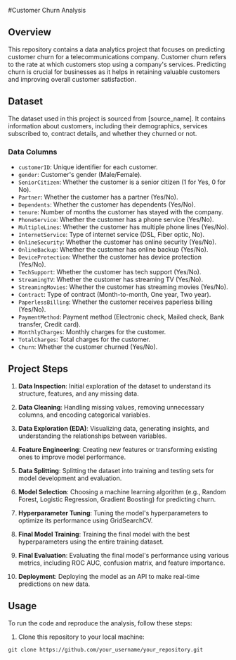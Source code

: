 #Customer Churn Analysis

## Overview

This repository contains a data analytics project that focuses on predicting customer churn for a telecommunications company. Customer churn refers to the rate at which customers stop using a company's services. Predicting churn is crucial for businesses as it helps in retaining valuable customers and improving overall customer satisfaction.

## Dataset

The dataset used in this project is sourced from [source_name]. It contains information about customers, including their demographics, services subscribed to, contract details, and whether they churned or not.

### Data Columns

- `customerID`: Unique identifier for each customer.
- `gender`: Customer's gender (Male/Female).
- `SeniorCitizen`: Whether the customer is a senior citizen (1 for Yes, 0 for No).
- `Partner`: Whether the customer has a partner (Yes/No).
- `Dependents`: Whether the customer has dependents (Yes/No).
- `tenure`: Number of months the customer has stayed with the company.
- `PhoneService`: Whether the customer has a phone service (Yes/No).
- `MultipleLines`: Whether the customer has multiple phone lines (Yes/No).
- `InternetService`: Type of internet service (DSL, Fiber optic, No).
- `OnlineSecurity`: Whether the customer has online security (Yes/No).
- `OnlineBackup`: Whether the customer has online backup (Yes/No).
- `DeviceProtection`: Whether the customer has device protection (Yes/No).
- `TechSupport`: Whether the customer has tech support (Yes/No).
- `StreamingTV`: Whether the customer has streaming TV (Yes/No).
- `StreamingMovies`: Whether the customer has streaming movies (Yes/No).
- `Contract`: Type of contract (Month-to-month, One year, Two year).
- `PaperlessBilling`: Whether the customer receives paperless billing (Yes/No).
- `PaymentMethod`: Payment method (Electronic check, Mailed check, Bank transfer, Credit card).
- `MonthlyCharges`: Monthly charges for the customer.
- `TotalCharges`: Total charges for the customer.
- `Churn`: Whether the customer churned (Yes/No).

## Project Steps

1. **Data Inspection**: Initial exploration of the dataset to understand its structure, features, and any missing data.

2. **Data Cleaning**: Handling missing values, removing unnecessary columns, and encoding categorical variables.

3. **Data Exploration (EDA)**: Visualizing data, generating insights, and understanding the relationships between variables.

4. **Feature Engineering**: Creating new features or transforming existing ones to improve model performance.

5. **Data Splitting**: Splitting the dataset into training and testing sets for model development and evaluation.

6. **Model Selection**: Choosing a machine learning algorithm (e.g., Random Forest, Logistic Regression, Gradient Boosting) for predicting churn.

7. **Hyperparameter Tuning**: Tuning the model's hyperparameters to optimize its performance using GridSearchCV.

8. **Final Model Training**: Training the final model with the best hyperparameters using the entire training dataset.

9. **Final Evaluation**: Evaluating the final model's performance using various metrics, including ROC AUC, confusion matrix, and feature importance.

10. **Deployment**: Deploying the model as an API to make real-time predictions on new data.

## Usage

To run the code and reproduce the analysis, follow these steps:

1. Clone this repository to your local machine:

```shell
git clone https://github.com/your_username/your_repository.git
